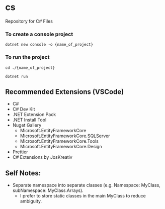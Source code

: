 # cs
Repository for C# Files


### To create a console project
```
dotnet new console -o {name_of_project}
```


### To run the project
```
cd ./{name_of_project}
```

```
dotnet run
```

## Recommended Extensions (VSCode)
- C#
- C# Dev Kit
- .NET Extension Pack
- .NET Install Tool
- Nuget Gallery
    - Microsoft.EntityFrameworkCore
    - Microsoft.EntityFrameworkCore.SQLServer
    - Microsoft.EntityFrameworkCore.Tools
    - Microsoft.EntityFrameworkCore.Design
- Prettier
- C# Extensions by JosKreativ

## Self Notes:
- Separate namespace into separate classes (e.g. Namespace: MyClass, subNamespace: MyClass.Arrays).
    - I prefer to store static classes in the main MyClass to reduce ambiguity.